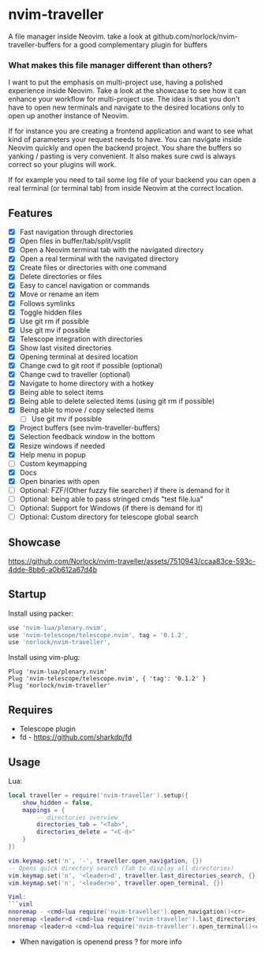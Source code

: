 # nvim-traveller
A file manager inside Neovim. take a look at github.com/norlock/nvim-traveller-buffers for a good
complementary plugin for buffers

### What makes this file manager different than others?

I want to put the emphasis on multi-project use, having a polished experience inside Neovim. Take a
look at the showcase to see how it can enhance your workflow for multi-project use. 
The idea is that you don't have to open new terminals and navigate to the desired locations only to open up another instance of Neovim. 

If for instance you are creating a frontend application and want to see what kind of parameters your
request needs to have. You can navigate inside Neovim quickly and open the backend project. You
share the buffers so yanking / pasting is very convenient. It also makes sure cwd is always correct
so your plugins will work.

If for example you need to tail some log file of your backend you can open a real terminal (or
terminal tab) from inside Neovim at the correct location.

## Features
- [x] Fast navigation through directories
- [x] Open files in buffer/tab/split/vsplit
- [x] Open a Neovim terminal tab with the navigated directory 
- [x] Open a real terminal with the navigated directory 
- [x] Create files or directories with one command
- [x] Delete directories or files
- [x] Easy to cancel navigation or commands
- [x] Move or rename an item
- [x] Follows symlinks
- [x] Toggle hidden files
- [x] Use git rm if possible
- [x] Use git mv if possible
- [x] Telescope integration with directories
- [x] Show last visited directories
- [x] Opening terminal at desired location
- [x] Change cwd to git root if possible (optional)
- [x] Change cwd to traveller (optional)
- [x] Navigate to home directory with a hotkey
- [x] Being able to select items
- [x] Being able to delete selected items (using git rm if possible)
- [x] Being able to move / copy selected items
  - [ ] Use git mv if possible
- [x] Project buffers (see nvim-traveller-buffers)
- [x] Selection feedback window in the bottom
- [x] Resize windows if needed
- [x] Help menu in popup
- [ ] Custom keymapping
- [x] Docs
- [x] Open binaries with open
- [ ] Optional: FZF/(Other fuzzy file searcher)  if there is demand for it
- [ ] Optional: being able to pass stringed cmds "test file.lua"
- [ ] Optional: Support for Windows (if there is demand for it)
- [ ] Optional: Custom directory for telescope global search

## Showcase

https://github.com/Norlock/nvim-traveller/assets/7510943/ccaa83ce-593c-4dde-8bb6-a0b612a67d4b

## Startup

Install using packer:
```lua
use 'nvim-lua/plenary.nvim',
use 'nvim-telescope/telescope.nvim', tag = '0.1.2',
use 'norlock/nvim-traveller',
```

Install using vim-plug:
```viml
Plug 'nvim-lua/plenary.nvim'
Plug 'nvim-telescope/telescope.nvim', { 'tag': '0.1.2' } 
Plug 'norlock/nvim-traveller'
```

## Requires
- Telescope plugin
- fd - https://github.com/sharkdp/fd 

## Usage

Lua:
```lua
local traveller = require('nvim-traveller').setup({
    show_hidden = false,
    mappings = {
        -- directories overview
        directories_tab = "<Tab>",
        directories_delete = "<C-d>"
    }
})

vim.keymap.set('n', '-', traveller.open_navigation, {})
-- Opens quick directory search (Tab to display all directories)
vim.keymap.set('n', '<leader>d', traveller.last_directories_search, {})
vim.keymap.set('n', '<leader>o', traveller.open_terminal, {})

Viml:
```viml
nnoremap - <cmd>lua require('nvim-traveller').open_navigation()<cr>
nnoremap <leader>d <cmd>lua require('nvim-traveller').last_directories_search()<cr>
nnoremap <leader>o <cmd>lua require('nvim-traveller').open_terminal()<cr>
```

- When navigation is openend press ? for more info

